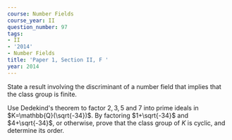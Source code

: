 ```yaml
---
course: Number Fields
course_year: II
question_number: 97
tags:
- II
- '2014'
- Number Fields
title: 'Paper 1, Section II, F '
year: 2014
---
```




State a result involving the discriminant of a number field that implies that the class group is finite.

Use Dedekind's theorem to factor $2,3,5$ and 7 into prime ideals in $K=\mathbb{Q}(\sqrt{-34})$. By factoring $1+\sqrt{-34}$ and $4+\sqrt{-34}$, or otherwise, prove that the class group of $K$ is cyclic, and determine its order.